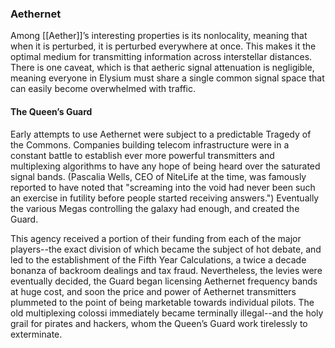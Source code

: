 ### Aethernet

Among [[Aether]]’s interesting properties is its nonlocality, meaning that when it is perturbed, it is perturbed everywhere at once. This makes it the optimal medium for transmitting information across interstellar distances. There is one caveat, which is that aetheric signal attenuation is negligible, meaning everyone in Elysium must share a single common signal space that can easily become overwhelmed with traffic.


#### The Queen’s Guard

Early attempts to use Aethernet were subject to a predictable Tragedy of the Commons. Companies building telecom infrastructure were in a constant battle to establish ever more powerful transmitters and multiplexing algorithms to have any hope of being heard over the saturated signal bands. (Pascalia Wells, CEO of NiteLife at the time, was famously reported to have noted that "screaming into the void had never been such an exercise in futility before people started receiving answers.")  Eventually the various Megas controlling the galaxy had enough, and created the Guard.

This agency received a portion of their funding from each of the major players--the exact division of which became the subject of hot debate, and led to the establishment of the Fifth Year Calculations, a twice a decade bonanza of backroom dealings and tax fraud. Nevertheless, the levies were eventually decided, the Guard began licensing Aethernet frequency bands at huge cost, and soon the price and power of Aethernet transmitters plummeted to the point of being marketable towards individual pilots. The old multiplexing colossi immediately became terminally illegal--and the holy grail for pirates and hackers, whom the Queen’s Guard work tirelessly to exterminate.